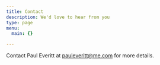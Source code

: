 ```yaml
---
title: Contact
description: We'd love to hear from you
type: page
menu:
  main: {}

---
```



Contact Paul Everitt at pauleveritt@me.com for more details.